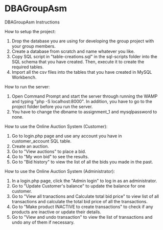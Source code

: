 # DBAGroupAsm
DBAGroupAsm Instructions

How to setup the project:
1. Drop the database you are using for developing the group project with your group members.
2. Create a database from scratch and name whatever you like.
3. Copy SQL script in "table-creations.sql" in the sql-scripts folder into the SQL schema that you have created. Then, execute it to create the required tables.
4. Import all the csv files into the tables that you have created in MySQL Workbench.

How to run the server:
1. Open Command Prompt and start the server through running the WAMP and typing "php -S localhost:8000". In addition, you have to go to the project folder before you run the server.
2. You have to change the dbname to assignment_1 and mysqlpassword to none.

How to use the Online Auction System (Customer):
1. Go to login.php page and use any account you have in customer_account SQL table.
2. Create an auction.
3. Go to "View auctions" to place a bid.
4. Go to "My won bid" to see the results.
5. Go to "Bid history" to view the list of all the bids you made in the past.

How to use the Online Auction System (Administrator):
1. In a login.php page, click the "Admin login" to log in as an administrator.
2. Go to "Update Customer's balance" to update the balance for one customer.
3. Go to "View all tranactions and Calculate total bid price" to view list of all transactions and calculate the total bid price of all the transactions.
4. Go to "Make product INACTIVE to create transactions" to check if any products are inactive or update their details.
5. Go to "View and undo transaction" to view the list of transactions and undo any of them if necessary.
